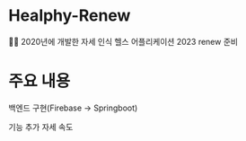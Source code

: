 # Healphy-Renew
🏋‍♂ 2020년에 개발한 자세 인식 헬스 어플리케이션 2023 renew 준비

# 주요 내용 
백엔드 구현(Firebase -> Springboot)

기능 추가 자세 속도
